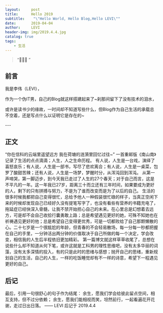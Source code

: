 ```yaml
---
layout:     post
title:      Hello 2019
subtitle:    "\"Hello World, Hello Blog,Hello LEVI\""
date:       2019-04-04
author:     LEVI
header-img: img/2019.4.4.jpg
catalog: true
tags:
    - 生活
---
```


> “🙉🙉🙉 ”


## 前言

我是李伟（LEVI），

作为一个伪IT男，自己的Blog就这样搭建起来了~刹那间留下了没有技术的泪水，

或许是读书少的缘故，一时间却不知道写些什么，但Blog作为自己生活的承载总不空着，还是写点什么以证明它是存在的~

<p id = "build"></p>
---

## 正文

“你在信科的云端里遥望远方
我在荷塘的涟漪里回忆过往~”
一首重邮版《南山南》记录了生活的点点滴滴；人生，人之生命历程。
有人说，人生是一台戏，演绎了喜怒哀乐；有人说，人生是一部书，写尽了悲欢离合；有人说，人生是一桌菜，包罗了酸甜苦辣；还有人说，人生是一场梦，梦醒时分，从浑沌回到浑沌。
从第一声啼哭，第一脚迈步，到今天我已走过了人生的27个春天；对于自己而言，这是不平凡的一年。这一年我已27岁，距离三十而立还有三年时间，如果要成为更好的人，剩下的只有拼搏与努力，不是为了谁而改变而是为了以后的自己。
生活的很多时候我都把自己变得很忙，总给予他人一种假装很忙碌的样子，当真正空闲下来的时候却发现自己已经好久没有提笔写字了，也没有看些有营养的书籍充电了，拖延症已经快深入骨髓，让我不禁开始担心自己的未来。在心里总是幻想着去远方，可是却不会自己收拾行囊勇敢上路；总是希望遇见更好的她，可殊不知她也在祈祷遇见更好的他；总是希望自己变得更优秀，可是一切都败给了自己那颗懒散的心。二十七岁是一个很尴尬的年龄，但青春的不会轻易散场，每一分每一秒都把握在自己的手里，一分钟活出两分钟的价值取决于自己所做的每一个决定，学会改变，相信我的人生后半程依旧更加精彩。
第一篇博文就这样草草收尾了，总想在说些什么却不知道从何下笔，或许这就是工科男的理性思维吧，没有太多华丽的词藻，没有太多深情的投入，有的只是此时的思绪与感想；抛开自己的思绪，重新规划自己的生活，自己的人生，一样的吃饭睡觉却有不一样的诗意，希望下一程遇见更好的自己。

## 后记

最后，引用一句很舒心的句子作为结尾：
余生，愿我们学会给彼此留点空间，相互支持，但不过分依赖；
余生，愿我们能相视而笑，坦然前行，一起看遍花开花谢，走过日出日落。
—— LEVI 后记于 2019.4.4
